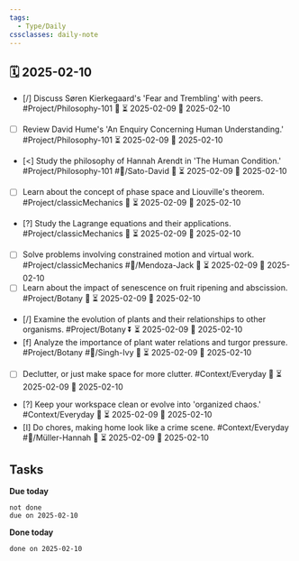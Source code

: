 ```yaml
---
tags:
  - Type/Daily
cssclasses: daily-note
---
```


## 🗓️ 2025-02-10

- [/] Discuss Søren Kierkegaard's 'Fear and Trembling' with peers. #Project/Philosophy-101 🔼 ⏳ 2025-02-09 📅 2025-02-10
- [ ] Review David Hume's 'An Enquiry Concerning Human Understanding.' #Project/Philosophy-101 ⏳ 2025-02-09 📅 2025-02-10
- [<] Study the philosophy of Hannah Arendt in 'The Human Condition.' #Project/Philosophy-101 #👤/Sato-David 🔽 ⏳ 2025-02-09 📅 2025-02-10
- [ ] Learn about the concept of phase space and Liouville's theorem. #Project/classicMechanics 🔽 ⏳ 2025-02-09 📅 2025-02-10
- [?] Study the Lagrange equations and their applications. #Project/classicMechanics 🔼 ⏳ 2025-02-09 📅 2025-02-10
- [ ] Solve problems involving constrained motion and virtual work. #Project/classicMechanics #👤/Mendoza-Jack 🔺 ⏳ 2025-02-09 📅 2025-02-10
- [ ] Learn about the impact of senescence on fruit ripening and abscission. #Project/Botany 🔺 ⏳ 2025-02-09 📅 2025-02-10
- [/] Examine the evolution of plants and their relationships to other organisms. #Project/Botany ⏬ ⏳ 2025-02-09 📅 2025-02-10
- [f] Analyze the importance of plant water relations and turgor pressure. #Project/Botany #👤/Singh-Ivy 🔽 ⏳ 2025-02-09 📅 2025-02-10
- [ ] Declutter, or just make space for more clutter. #Context/Everyday 🔽 ⏳ 2025-02-09 📅 2025-02-10
- [?] Keep your workspace clean or evolve into 'organized chaos.' #Context/Everyday 🔺 ⏳ 2025-02-09 📅 2025-02-10
- [I] Do chores, making home look like a crime scene. #Context/Everyday #👤/Müller-Hannah 🔽 ⏳ 2025-02-09 📅 2025-02-10

## Tasks

**Due today**

```tasks
not done
due on 2025-02-10
```

**Done today**

```tasks
done on 2025-02-10
```
            